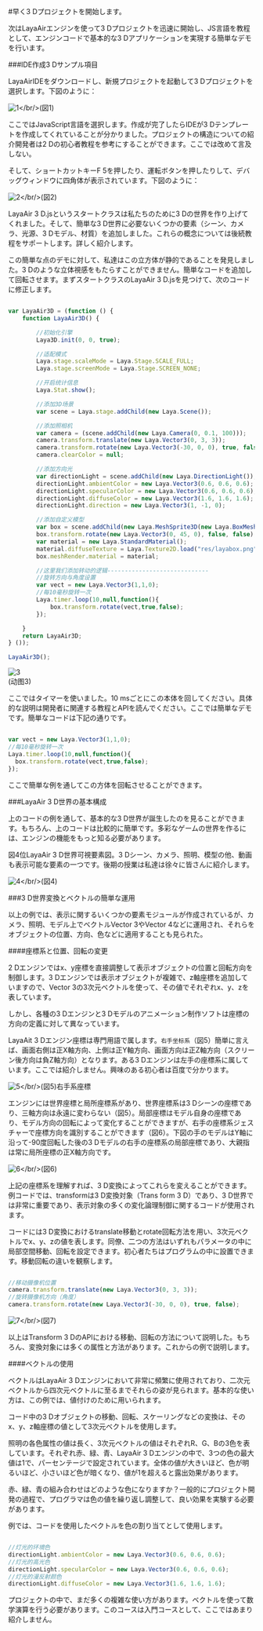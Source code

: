 #早く3 Dプロジェクトを開始します。

次はLayaAirエンジンを使って3 Dプロジェクトを迅速に開始し、JS言語を教程として、エンジンコードで基本的な3 Dアプリケーションを実現する簡単なデモを行います。

###IDE作成3 Dサンプル項目

LayaAirIDEをダウンロードし、新規プロジェクトを起動して3 Dプロジェクトを選択します。下図のように：

![1](img/1.png)</br/>(図1)

ここではJavaScript言語を選択します。作成が完了したらIDEが3 Dテンプレートを作成してくれていることが分かりました。プロジェクトの構造についての紹介開発者は2 Dの初心者教程を参考にすることができます。ここでは改めて言及しない。

そして、ショートカットキーF 5を押したり、運転ボタンを押したりして、デバッグウィンドウに四角体が表示されています。下図のように：

![2](img/2.png)</br/>(図2)

LayaAir 3 D.jsというスタートクラスは私たちのために3 Dの世界を作り上げてくれました。そして、簡単な3 D世界に必要ないくつかの要素（シーン、カメラ、光源、3 Dモデル、材質）を追加しました。これらの概念については後続教程をサポートします。詳しく紹介します。

この簡単な点のデモに対して、私達はこの立方体が静的であることを発見しました。3 Dのような立体視感をもたらすことができません。簡単なコードを追加して回転させます。まずスタートクラスのLayaAir 3 D.jsを見つけて、次のコードに修正します。


```javascript

var LayaAir3D = (function () {
    function LayaAir3D() {

        //初始化引擎
        Laya3D.init(0, 0, true);

        //适配模式
        Laya.stage.scaleMode = Laya.Stage.SCALE_FULL;
        Laya.stage.screenMode = Laya.Stage.SCREEN_NONE;

        //开启统计信息
        Laya.Stat.show();

        //添加3D场景
        var scene = Laya.stage.addChild(new Laya.Scene());

        //添加照相机
        var camera = (scene.addChild(new Laya.Camera(0, 0.1, 100)));
        camera.transform.translate(new Laya.Vector3(0, 3, 3));
        camera.transform.rotate(new Laya.Vector3(-30, 0, 0), true, false);
        camera.clearColor = null;

        //添加方向光
        var directionLight = scene.addChild(new Laya.DirectionLight());
        directionLight.ambientColor = new Laya.Vector3(0.6, 0.6, 0.6);
        directionLight.specularColor = new Laya.Vector3(0.6, 0.6, 0.6);
        directionLight.diffuseColor = new Laya.Vector3(1.6, 1.6, 1.6);
        directionLight.direction = new Laya.Vector3(1, -1, 0);

        //添加自定义模型
        var box = scene.addChild(new Laya.MeshSprite3D(new Laya.BoxMesh(1, 1, 1)));
        box.transform.rotate(new Laya.Vector3(0, 45, 0), false, false);
        var material = new Laya.StandardMaterial();
        material.diffuseTexture = Laya.Texture2D.load("res/layabox.png");
        box.meshRender.material = material;

        //这里我们添加转动的逻辑-----------------------------
        //旋转方向与角度设置
        var vect = new Laya.Vector3(1,1,0);
        //每10毫秒旋转一次
        Laya.timer.loop(10,null,function(){
            box.transform.rotate(vect,true,false);
        });

    }
    return LayaAir3D;
} ());

LayaAir3D();
```


![3](img/3.gif)</br>(动图3)


ここではタイマーを使いました。10 msごとにこの本体を回してください。具体的な説明は開発者に関連する教程とAPIを読んでください。ここでは簡単なデモです。簡単なコードは下記の通りです。


```javascript

var vect = new Laya.Vector3(1,1,0);
//每10毫秒旋转一次
Laya.timer.loop(10,null,function(){
  box.transform.rotate(vect,true,false);
});
```


ここで簡単な例を通してこの方体を回転させることができます。



###LayaAir 3 D世界の基本構成

上のコードの例を通して、基本的な3 D世界が誕生したのを見ることができます。もちろん、上のコードは比較的に簡単です。多彩なゲームの世界を作るには、エンジンの機能をもっと知る必要があります。

図4位LayaAir 3 D世界可視要素図。3 Dシーン、カメラ、照明、模型の他、動画も表示可能な要素の一つです。後期の授業は私達は徐々に皆さんに紹介します。

![4](img/4.png)</br/>(図4)



###3 D世界変換とベクトルの簡単な運用

以上の例では、表示に関するいくつかの要素モジュールが作成されているが、カメラ、照明、モデル上でベクトルVector 3やVector 4などに運用され、それらをオブジェクトの位置、方向、色などに適用することも見られた。

####座標系と位置、回転の変更

2 Dエンジンではx、y座標を直接調整して表示オブジェクトの位置と回転方向を制御します。3 Dエンジンでは表示オブジェクトが複雑で、z軸座標を追加していますので、Vector 3の3次元ベクトルを使って、その値でそれぞれx、y、zを表しています。

しかし、各種の3 Dエンジンと3 Dモデルのアニメーション制作ソフトは座標の方向の定義に対して異なっています。

LayaAit 3 Dエンジン座標は専門用語で属します。`右手坐标系`（図5）簡単に言えば、画面右側は正X軸方向、上側は正Y軸方向、画面方向は正Z軸方向（スクリーン後方向は負Z軸方向）となります。ある3 Dエンジンは左手の座標系に属しています。ここでは紹介しません。興味のある初心者は百度で分かります。

![5](img/5.png)</br/>(図5)右手系座標

エンジンには世界座標と局所座標系があり、世界座標系は3 Dシーンの座標であり、三軸方向は永遠に変わらない（図5）。局部座標はモデル自身の座標であり、モデル方向の回転によって変化することができますが、右手の座標系ジェスチャーで座標方向を識別することができます（図6）。下図の手のモデルはY軸に沿って-90度回転した後の3 Dモデルの右手の座標系の局部座標であり、大親指は常に局所座標の正X軸方向です。

![6](img/6.png)</br/>(図6)

上記の座標系を理解すれば、3 D変換によってこれらを変えることができます。例コードでは、transformは3 D変換対象（Trans form 3 D）であり、3 D世界では非常に重要であり、表示対象の多くの変化論理制御に関するコードが使用されます。

コードには3 D変換におけるtranslate移動とrotate回転方法を用い、3次元ベクトルでx、y、zの値を表します。同僚、二つの方法はいずれもパラメータの中に局部空間移動、回転を設定できます。初心者たちはプログラムの中に設置できます。移動回転の違いを観察します。


```javascript

//移动摄像机位置
camera.transform.translate(new Laya.Vector3(0, 3, 3));
//旋转摄像机方向（角度）
camera.transform.rotate(new Laya.Vector3(-30, 0, 0), true, false);
```


![7](img/7.png)</br/>(図7)

以上はTransform 3 DのAPIにおける移動、回転の方法について説明した。もちろん、変換対象には多くの属性と方法があります。これからの例で説明します。

####ベクトルの使用

ベクトルはLayaAir 3 Dエンジンにおいて非常に頻繁に使用されており、二次元ベクトルから四次元ベクトルに至るまでそれらの姿が見られます。基本的な使い方は、この例では、値付けのために用いられます。

コード中の3 Dオブジェクトの移動、回転、スケーリングなどの変換は、そのx、y、z軸座標の値として3次元ベクトルを使用します。

照明の各色属性の値は長く、3次元ベクトルの値はそれぞれR、G、Bの3色を表しています。それぞれ赤、緑、青、LayaAir 3 Dエンジンの中で、3つの色の最大値は1で、パーセンテージで設定されています。全体の値が大きいほど、色が明るいほど、小さいほど色が暗くなり、値が1を超えると露出効果があります。

赤、緑、青の組み合わせはどのような色になりますか？一般的にプロジェクト開発の過程で、プログラマは色の値を繰り返し調整して、良い効果を実験する必要があります。

例では、コードを使用したベクトルを色の割り当てとして使用します。


```javascript

//灯光的环境色
directionLight.ambientColor = new Laya.Vector3(0.6, 0.6, 0.6);
//灯光的高光色
directionLight.specularColor = new Laya.Vector3(0.6, 0.6, 0.6);
//灯光的漫反射颜色
directionLight.diffuseColor = new Laya.Vector3(1.6, 1.6, 1.6);
```


プロジェクトの中で、まだ多くの複雑な使い方があります。ベクトルを使って数学演算を行う必要があります。このコースは入門コースとして、ここではあまり紹介しません。